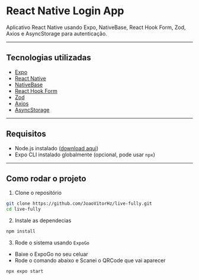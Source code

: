 # React Native Login App

Aplicativo React Native usando Expo, NativeBase, React Hook Form, Zod, Axios e AsyncStorage para autenticação.

---

## Tecnologias utilizadas

- [Expo](https://expo.dev/)
- [React Native](https://reactnative.dev/)
- [NativeBase](https://nativebase.io/)
- [React Hook Form](https://react-hook-form.com/)
- [Zod](https://zod.dev/)
- [Axios](https://axios-http.com/)
- [AsyncStorage](https://react-native-async-storage.github.io/async-storage/)

---

## Requisitos

- Node.js instalado ([download aqui](https://nodejs.org/))
- Expo CLI instalado globalmente (opcional, pode usar `npx`)

---

## Como rodar o projeto

1. Clone o repositório

```bash
git clone https://github.com/JoaoVitorHz/live-fully.git
cd live-fully
```

2. Instale as dependecias 

```bash
npm install 
```

3. Rode o sistema usando `ExpoGo`
- Baixe o ExpoGo no seu celuar 
- Rode o comando abaixo e Scanei o QRCode que vai aparecer
```bash
npx expo start
```
